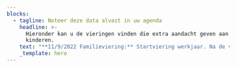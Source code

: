 ```yaml
---
blocks:
  - tagline: Noteer deze data alvast in uw agenda
    headline: >-
      Hieronder kan u de vieringen vinden die extra aandacht geven aan de
      kinderen. 
    text: "**11/9/2022 Familieviering:** Startviering werkjaar. Na de viering: Aperitiefconcert: orgel en dwarsfluit\n\n**2/10/2022: Franciscusfeest: **Feestelijke viering van onze parochie. De viering wordt opgeluisterd door het Franciscuskoor en ensemble. Aansluitend bieden we u graag een receptie aan in de parochiezaal. Tijdens deze viering gedenken we onze overleden pastoor: Marcel Doms\n\n**13/11/2022: Familieviering\_**met speciale aandacht voor onze vormelingen (Naamopgave)\n\n**24/12/2022 Kerstavond: **Kerstwake om 16 u; Familieviering voor groot en klein\n\n**8/1/2023: Driekoningenviering** met aansluitend een toast op het nieuwe jaar.\n\n**5/2/2023: Familieviering**\_met speciale aandacht voor de eerste communicanten (Naamopgave)\n\n**5/3/2023:** 2de\_zondag van de vasten: Familieviering met kruisoplegging voor onze vormelingen. Viering staat ook in het teken van Broederlijk Delen\n\n**8/4/2023 Paaswake** om 20 u: Familieviering met eerste communiecanten en vormelingen. Viering opgeluisterd door het Franciscuskoor en ensemble.\n\n**23/4/2023: Familieviering: **Brodenviering met speciale aandacht voor onze eerste communiecanten\n\n**14/5/2023: Vormselviering** in de Sint-Franciscusparochie in samenwerking met Sint-Antoniusparochie\n\n**18/5/2023 OHHemelvaart: **Eerste communieviering om 10 u opgeluisterd door het muziekensemble van onze parochie.\n\n**25/6/2023**: Slotviering werkjaar met aansluitend receptie. Viering opgeluisterd door muziekensemble van de parochie.\n\n**15/8/2023 OLV Hemelvaart:\_**Feestelijke viering om 10 u opgeluisterd door het Franciscuskoor\n"
    _template: hero
---
```


